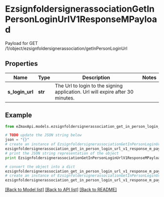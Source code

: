 # EzsignfoldersignerassociationGetInPersonLoginUrlV1ResponseMPayload

Payload for GET /1/object/ezsignfoldersignerassociation/getInPersonLoginUrl

## Properties

Name | Type | Description | Notes
------------ | ------------- | ------------- | -------------
**s_login_url** | **str** | The Url to login to the signing application.    Url will expire after 30 minutes.   | 

## Example

```python
from eZmaxApi.models.ezsignfoldersignerassociation_get_in_person_login_url_v1_response_m_payload import EzsignfoldersignerassociationGetInPersonLoginUrlV1ResponseMPayload

# TODO update the JSON string below
json = "{}"
# create an instance of EzsignfoldersignerassociationGetInPersonLoginUrlV1ResponseMPayload from a JSON string
ezsignfoldersignerassociation_get_in_person_login_url_v1_response_m_payload_instance = EzsignfoldersignerassociationGetInPersonLoginUrlV1ResponseMPayload.from_json(json)
# print the JSON string representation of the object
print EzsignfoldersignerassociationGetInPersonLoginUrlV1ResponseMPayload.to_json()

# convert the object into a dict
ezsignfoldersignerassociation_get_in_person_login_url_v1_response_m_payload_dict = ezsignfoldersignerassociation_get_in_person_login_url_v1_response_m_payload_instance.to_dict()
# create an instance of EzsignfoldersignerassociationGetInPersonLoginUrlV1ResponseMPayload from a dict
ezsignfoldersignerassociation_get_in_person_login_url_v1_response_m_payload_form_dict = ezsignfoldersignerassociation_get_in_person_login_url_v1_response_m_payload.from_dict(ezsignfoldersignerassociation_get_in_person_login_url_v1_response_m_payload_dict)
```
[[Back to Model list]](../README.md#documentation-for-models) [[Back to API list]](../README.md#documentation-for-api-endpoints) [[Back to README]](../README.md)


